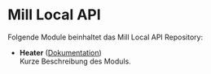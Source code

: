 # Mill Local API

Folgende Module beinhaltet das Mill Local API Repository:

- __Heater__ ([Dokumentation](Heater))  
	Kurze Beschreibung des Moduls.